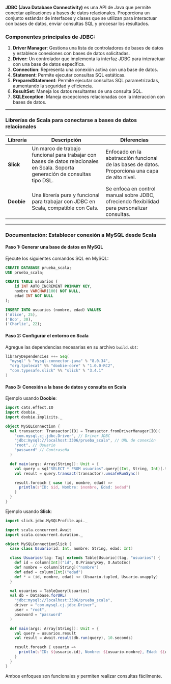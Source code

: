 **JDBC (Java Database Connectivity)** es una API de Java que permite conectar aplicaciones a bases de datos relacionales. Proporciona un conjunto estándar de interfaces y clases que se utilizan para interactuar con bases de datos, enviar consultas SQL y procesar los resultados.

### Componentes principales de JDBC:
1. **Driver Manager**: Gestiona una lista de controladores de bases de datos y establece conexiones con bases de datos solicitadas.
2. **Driver**: Un controlador que implementa la interfaz JDBC para interactuar con una base de datos específica.
3. **Connection**: Representa una conexión activa con una base de datos.
4. **Statement**: Permite ejecutar consultas SQL estáticas.
5. **PreparedStatement**: Permite ejecutar consultas SQL parametrizadas, aumentando la seguridad y eficiencia.
6. **ResultSet**: Maneja los datos resultantes de una consulta SQL.
7. **SQLException**: Maneja excepciones relacionadas con la interacción con bases de datos.

---

### Librerías de Scala para conectarse a bases de datos relacionales

| **Librería**       | **Descripción**                                                                 | **Diferencias**                                                                                 |
|---------------------|---------------------------------------------------------------------------------|-------------------------------------------------------------------------------------------------|
| **Slick**          | Un marco de trabajo funcional para trabajar con bases de datos relacionales en Scala. Soporta generación de consultas tipo DSL. | Enfocado en la abstracción funcional de las bases de datos. Proporciona una capa de alto nivel. |
| **Doobie**         | Una librería pura y funcional para trabajar con JDBC en Scala, compatible con Cats. | Se enfoca en control manual sobre JDBC, ofreciendo flexibilidad para personalizar consultas.   |

---

### Documentación: Establecer conexión a MySQL desde Scala

#### Paso 1: Generar una base de datos en MySQL
Ejecute los siguientes comandos SQL en MySQL:
```sql
CREATE DATABASE prueba_scala;
USE prueba_scala;

CREATE TABLE usuarios (
    id INT AUTO_INCREMENT PRIMARY KEY,
    nombre VARCHAR(100) NOT NULL,
    edad INT NOT NULL
);

INSERT INTO usuarios (nombre, edad) VALUES 
('Alice', 25),
('Bob', 30),
('Charlie', 22);
```

#### Paso 2: Configurar el entorno en Scala
Agregue las dependencias necesarias en su archivo `build.sbt`:
```scala
libraryDependencies ++= Seq(
  "mysql" % "mysql-connector-java" % "8.0.34",
  "org.tpolecat" %% "doobie-core" % "1.0.0-RC2",
  "com.typesafe.slick" %% "slick" % "3.4.1"
)
```

#### Paso 3: Conexión a la base de datos y consulta en Scala
Ejemplo usando **Doobie**:
```scala
import cats.effect.IO
import doobie._
import doobie.implicits._

object MySQLConnection {
  val transactor: Transactor[IO] = Transactor.fromDriverManager[IO](
    "com.mysql.cj.jdbc.Driver", // Driver JDBC
    "jdbc:mysql://localhost:3306/prueba_scala", // URL de conexión
    "root", // Usuario
    "password" // Contraseña
  )

  def main(args: Array[String]): Unit = {
    val query = sql"SELECT * FROM usuarios".query[(Int, String, Int)].to[List]
    val result = query.transact(transactor).unsafeRunSync()

    result.foreach { case (id, nombre, edad) =>
      println(s"ID: $id, Nombre: $nombre, Edad: $edad")
    }
  }
}
```

Ejemplo usando **Slick**:
```scala
import slick.jdbc.MySQLProfile.api._

import scala.concurrent.Await
import scala.concurrent.duration._

object MySQLConnectionSlick {
  case class Usuario(id: Int, nombre: String, edad: Int)

  class Usuarios(tag: Tag) extends Table[Usuario](tag, "usuarios") {
    def id = column[Int]("id", O.PrimaryKey, O.AutoInc)
    def nombre = column[String]("nombre")
    def edad = column[Int]("edad")
    def * = (id, nombre, edad) <> (Usuario.tupled, Usuario.unapply)
  }

  val usuarios = TableQuery[Usuarios]
  val db = Database.forURL(
    "jdbc:mysql://localhost:3306/prueba_scala",
    driver = "com.mysql.cj.jdbc.Driver",
    user = "root",
    password = "password"
  )

  def main(args: Array[String]): Unit = {
    val query = usuarios.result
    val result = Await.result(db.run(query), 10.seconds)

    result.foreach { usuario =>
      println(s"ID: ${usuario.id}, Nombre: ${usuario.nombre}, Edad: ${usuario.edad}")
    }
  }
}
```

Ambos enfoques son funcionales y permiten realizar consultas fácilmente.
